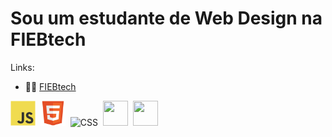 <h1>Sou um estudante de Web Design na FIEBtech</h1>

<div>
  Links:
  <ul>
    <li>👨‍🎓 <a href="https://www.fieb.edu.br">FIEBtech</a></li>
  </ul>
  
</div>
<div>
  <img src="https://github.com/devicons/devicon/blob/master/icons/javascript/javascript-original.svg" title="JavaScript" alt="JavaScript" width="40" height="40"/>&nbsp;  
  <img src="https://github.com/devicons/devicon/blob/master/icons/html5/html5-original.svg" title="HTML5" alt="HTML" width="40" height="40"/>&nbsp;
  <img src="https://cdn.jsdelivr.net/gh/devicons/devicon/icons/css3/css3-original.svg" title="CSS3" alt="CSS" width="40" height="40"/>&nbsp;
  <img src="https://cdn.jsdelivr.net/gh/devicons/devicon/icons/vscode/vscode-original.svg"  width="40" height="40"/>&nbsp;
  <img src="https://cdn.jsdelivr.net/gh/devicons/devicon@latest/icons/illustrator/illustrator-line.svg" width="40" height="40"/>&nbsp;
          
</div>
